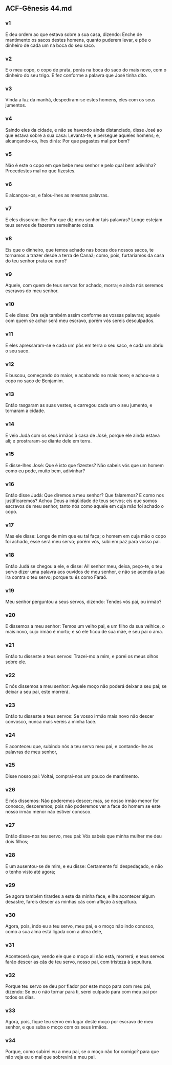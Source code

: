 ## ACF-Gênesis 44.md
### v1
 E deu ordem ao que estava sobre a sua casa, dizendo: Enche de mantimento os sacos destes homens, quanto puderem levar, e põe o dinheiro de cada um na boca do seu saco.
### v2
 E o meu copo, o copo de prata, porás na boca do saco do mais novo, com o dinheiro do seu trigo. E fez conforme a palavra que José tinha dito.
### v3
 Vinda a luz da manhã, despediram-se estes homens, eles com os seus jumentos.
### v4
 Saindo eles da cidade, e não se havendo ainda distanciado, disse José ao que estava sobre a sua casa: Levanta-te, e persegue aqueles homens; e, alcançando-os, lhes dirás: Por que pagastes mal por bem?
### v5
 Não é este o copo em que bebe meu senhor e pelo qual bem adivinha? Procedestes mal no que fizestes.
### v6
 E alcançou-os, e falou-lhes as mesmas palavras.
### v7
 E eles disseram-lhe: Por que diz meu senhor tais palavras? Longe estejam teus servos de fazerem semelhante coisa.
### v8
 Eis que o dinheiro, que temos achado nas bocas dos nossos sacos, te tornamos a trazer desde a terra de Canaã; como, pois, furtaríamos da casa do teu senhor prata ou ouro?
### v9
 Aquele, com quem de teus servos for achado, morra; e ainda nós seremos escravos do meu senhor.
### v10
 E ele disse: Ora seja também assim conforme as vossas palavras; aquele com quem se achar será meu escravo, porém vós sereis desculpados.
### v11
 E eles apressaram-se e cada um pôs em terra o seu saco, e cada um abriu o seu saco.
### v12
 E buscou, começando do maior, e acabando no mais novo; e achou-se o copo no saco de Benjamim.
### v13
 Então rasgaram as suas vestes, e carregou cada um o seu jumento, e tornaram à cidade.
### v14
 E veio Judá com os seus irmãos à casa de José, porque ele ainda estava ali; e prostraram-se diante dele em terra.
### v15
 E disse-lhes José: Que é isto que fizestes? Não sabeis vós que um homem como eu pode, muito bem, adivinhar?
### v16
 Então disse Judá: Que diremos a meu senhor? Que falaremos? E como nos justificaremos? Achou Deus a iniqüidade de teus servos; eis que somos escravos de meu senhor, tanto nós como aquele em cuja mão foi achado o copo.
### v17
 Mas ele disse: Longe de mim que eu tal faça; o homem em cuja mão o copo foi achado, esse será meu servo; porém vós, subi em paz para vosso pai.
### v18
 Então Judá se chegou a ele, e disse: Ai! senhor meu, deixa, peço-te, o teu servo dizer uma palavra aos ouvidos de meu senhor, e não se acenda a tua ira contra o teu servo; porque tu és como Faraó.
### v19
 Meu senhor perguntou a seus servos, dizendo: Tendes vós pai, ou irmão?
### v20
 E dissemos a meu senhor: Temos um velho pai, e um filho da sua velhice, o mais novo, cujo irmão é morto; e só ele ficou de sua mãe, e seu pai o ama.
### v21
 Então tu disseste a teus servos: Trazei-mo a mim, e porei os meus olhos sobre ele.
### v22
 E nós dissemos a meu senhor: Aquele moço não poderá deixar a seu pai; se deixar a seu pai, este morrerá.
### v23
 Então tu disseste a teus servos: Se vosso irmão mais novo não descer convosco, nunca mais vereis a minha face.
### v24
 E aconteceu que, subindo nós a teu servo meu pai, e contando-lhe as palavras de meu senhor,
### v25
 Disse nosso pai: Voltai, comprai-nos um pouco de mantimento.
### v26
 E nós dissemos: Não poderemos descer; mas, se nosso irmão menor for conosco, desceremos; pois não poderemos ver a face do homem se este nosso irmão menor não estiver conosco.
### v27
 Então disse-nos teu servo, meu pai: Vós sabeis que minha mulher me deu dois filhos;
### v28
 E um ausentou-se de mim, e eu disse: Certamente foi despedaçado, e não o tenho visto até agora;
### v29
 Se agora também tirardes a este da minha face, e lhe acontecer algum desastre, fareis descer as minhas cãs com aflição à sepultura.
### v30
 Agora, pois, indo eu a teu servo, meu pai, e o moço não indo conosco, como a sua alma está ligada com a alma dele,
### v31
 Acontecerá que, vendo ele que o moço ali não está, morrerá; e teus servos farão descer as cãs de teu servo, nosso pai, com tristeza à sepultura.
### v32
 Porque teu servo se deu por fiador por este moço para com meu pai, dizendo: Se eu o não tornar para ti, serei culpado para com meu pai por todos os dias.
### v33
 Agora, pois, fique teu servo em lugar deste moço por escravo de meu senhor, e que suba o moço com os seus irmãos.
### v34
 Porque, como subirei eu a meu pai, se o moço não for comigo? para que não veja eu o mal que sobrevirá a meu pai.
